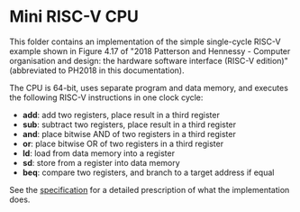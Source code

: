 # Mini RISC-V CPU

This folder contains an implementation of the simple single-cycle RISC-V example shown in Figure 4.17 of "2018 Patterson and Hennessy - Computer organisation and design: the hardware software interface (RISC-V edition)" (abbreviated to PH2018 in this documentation).

The CPU is 64-bit, uses separate program and data memory, and executes the following RISC-V instructions in one clock cycle: 

- **add**: add two registers, place result in a third register
- **sub**: subtract two registers, place result in a third register
- **and**: place bitwise AND of two registers in a third register
- **or**: place bitwise OR of two registers in a third register
- **ld**: load from data memory into a register
- **sd**: store from a register into data memory
- **beq**: compare two registers, and branch to a target address if equal

See the [specification](1_specification.md) for a detailed prescription of what the implementation does. 
